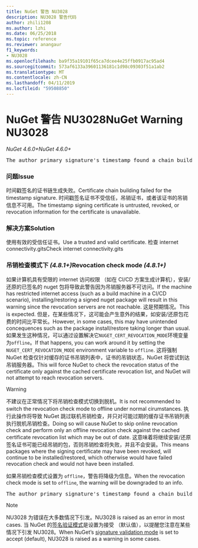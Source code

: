 ```yaml
---
title: NuGet 警告 NU3028
description: NU3028 警告代码
author: zhili1208
ms.author: lzhi
ms.date: 06/25/2018
ms.topic: reference
ms.reviewer: anangaur
f1_keywords:
- NU3028
ms.openlocfilehash: ba9f35a19101f65ca7dcee4e25ffb0917ac95ad4
ms.sourcegitcommit: 573af6133a39601136181c1d98c09303f51a1ab2
ms.translationtype: MT
ms.contentlocale: zh-CN
ms.lasthandoff: 04/11/2019
ms.locfileid: "59508850"
---
```

# <a name="nuget-warning-nu3028"></a><span data-ttu-id="12248-103">NuGet 警告 NU3028</span><span class="sxs-lookup"><span data-stu-id="12248-103">NuGet Warning NU3028</span></span>

*<span data-ttu-id="12248-104">NuGet 4.6.0+</span><span class="sxs-lookup"><span data-stu-id="12248-104">NuGet 4.6.0+</span></span>*

<pre>The author primary signature's timestamp found a chain building issue: The revocation function was unable to check revocation because the revocation server could not be reached. For more information, visit https://aka.ms/certificateRevocationMode</pre>

### <a name="issue"></a><span data-ttu-id="12248-105">问题</span><span class="sxs-lookup"><span data-stu-id="12248-105">Issue</span></span>
<span data-ttu-id="12248-106">时间戳签名的证书链生成失败。</span><span class="sxs-lookup"><span data-stu-id="12248-106">Certificate chain building failed for the timestamp signature.</span></span> <span data-ttu-id="12248-107">时间戳签名证书不受信任，吊销证书，或者该证书的吊销信息不可用。</span><span class="sxs-lookup"><span data-stu-id="12248-107">The timestamp signing certificate is untrusted, revoked, or revocation information for the certificate is unavailable.</span></span>

### <a name="solution"></a><span data-ttu-id="12248-108">解决方案</span><span class="sxs-lookup"><span data-stu-id="12248-108">Solution</span></span>
<span data-ttu-id="12248-109">使用有效的受信任证书。</span><span class="sxs-lookup"><span data-stu-id="12248-109">Use a trusted and valid certificate.</span></span> <span data-ttu-id="12248-110">检查 internet connectivity.gits</span><span class="sxs-lookup"><span data-stu-id="12248-110">Check internet connectivity.gits</span></span>

### <a name="revocation-check-mode-481"></a><span data-ttu-id="12248-111">吊销检查模式下 *(4.8.1+)*</span><span class="sxs-lookup"><span data-stu-id="12248-111">Revocation check mode *(4.8.1+)*</span></span>
<span data-ttu-id="12248-112">如果计算机具有受限的 internet 访问权限 （如在 CI/CD 方案生成计算机），安装/还原的已签名的 nuget 包将导致此警告因为吊销服务器不可访问。</span><span class="sxs-lookup"><span data-stu-id="12248-112">If the machine has restricted internet access (such as a build machine in a CI/CD scenario), installing/restoring a signed nuget package will result in this warning since the revocation servers are not reachable.</span></span> <span data-ttu-id="12248-113">这是预期情况。</span><span class="sxs-lookup"><span data-stu-id="12248-113">This is expected.</span></span>
<span data-ttu-id="12248-114">但是，在某些情况下，这可能会产生意外的结果，如安装/还原包花费的时间比平常长。</span><span class="sxs-lookup"><span data-stu-id="12248-114">However, in some cases, this may have unintended concequences such as the package install/restore taking longer than usual.</span></span> <span data-ttu-id="12248-115">如果发生这种情况，可以通过设置解决它`NUGET_CERT_REVOCATION_MODE`环境变量为`offline`。</span><span class="sxs-lookup"><span data-stu-id="12248-115">If that happens, you can work around it by setting the `NUGET_CERT_REVOCATION_MODE` environment variable to `offline`.</span></span> <span data-ttu-id="12248-116">这将强制 NuGet 检查仅针对缓存的证书吊销列表中，证书的吊销状态，NuGet 将尝试到达吊销服务器。</span><span class="sxs-lookup"><span data-stu-id="12248-116">This will force NuGet to check the revocation status of the certificate only against the cached certificate revocation list, and NuGet will not attempt to reach revocation servers.</span></span>

> [!Warning]
> <span data-ttu-id="12248-117">不建议在正常情况下将吊销检查模式切换到脱机。</span><span class="sxs-lookup"><span data-stu-id="12248-117">It is not recommended to switch the revocation check mode to offline under normal cirumstances.</span></span> <span data-ttu-id="12248-118">执行此操作将导致 NuGet 跳过联机吊销检查，并只对可能过期的缓存证书吊销列表执行脱机吊销检查。</span><span class="sxs-lookup"><span data-stu-id="12248-118">Doing so will cause NuGet to skip online revocation check and perform only an offline revocation check against the cached certificate revocation list which may be out of date.</span></span> <span data-ttu-id="12248-119">这意味着将继续安装/还原签名证书可能已经吊销的包，否则吊销检查将失败，并且不会安装。</span><span class="sxs-lookup"><span data-stu-id="12248-119">This means packages where the signing certificate may have been revoked, will continue to be installed/restored, which otherwise would have failed revocation check and would not have been installed.</span></span>

<span data-ttu-id="12248-120">如果吊销检查模式设置为 `offline`，警告将降级为信息。</span><span class="sxs-lookup"><span data-stu-id="12248-120">When the revocation check mode is set to `offline`, the warning will be downgraded to an info.</span></span>

<pre>The author primary signature's timestamp found a chain building issue: The revocation function was unable to check revocation because the certificate is not available in the cached certificate revocation list and NUGET_CERT_REVOCATION_MODE environment variable has been set to offline. For more information, visit https://aka.ms/certificateRevocationMode.</pre>

> [!Note]
> <span data-ttu-id="12248-121">NU3028 为错误在大多数情况下引发。</span><span class="sxs-lookup"><span data-stu-id="12248-121">NU3028 is raised as an error in most cases.</span></span> <span data-ttu-id="12248-122">当 NuGet 的[签名验证模式](https://docs.microsoft.com/en-us/nuget/consume-packages/installing-signed-packages#configure-package-signature-requirements)是设置为接受 （默认值），以提醒您注意在某些情况下引发 NU3028。</span><span class="sxs-lookup"><span data-stu-id="12248-122">When NuGet’s [signature validation mode](https://docs.microsoft.com/en-us/nuget/consume-packages/installing-signed-packages#configure-package-signature-requirements) is set to accept (default), NU3028 is raised as a warning in some cases.</span></span>

